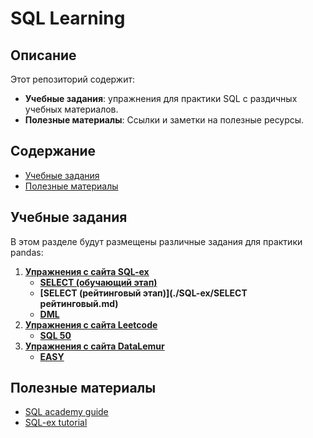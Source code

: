 
# SQL Learning 

## Описание

Этот репозиторий содержит:

- **Учебные задания**: упражнения для практики SQL с раздичных учебных материалов.
- **Полезные материалы**: Ссылки и заметки на полезные ресурсы.

## Содержание

- [Учебные задания](#учебные-задания)
- [Полезные материалы](#полезные-материалы)

## Учебные задания

В этом разделе будут размещены различные задания для практики pandas:

1. **[Упражнения с сайта SQL-ex](https://sql-ex.ru/)**
   - **[SELECT (обучающий этап)](./SQL-ex/SELECT.md)**
   - **[SELECT (рейтинговый этап)](./SQL-ex/SELECT рейтинговый.md)**
   - **[DML](./SQL-ex/DML.md)**
2. **[Упражнения с сайта Leetcode](https://leetcode.com/)**
   - **[SQL 50](./SQL-ex/DML.md)**
3. **[Упражнения с сайта DataLemur](https://datalemur.com/)**
   - **[EASY](./DataLemur/Easy.md)**


## Полезные материалы

- [SQL academy guide](https://sql-academy.org/ru/guide)
- [SQL-ex tutorial](http://www.sql-tutorial.ru/ru)

